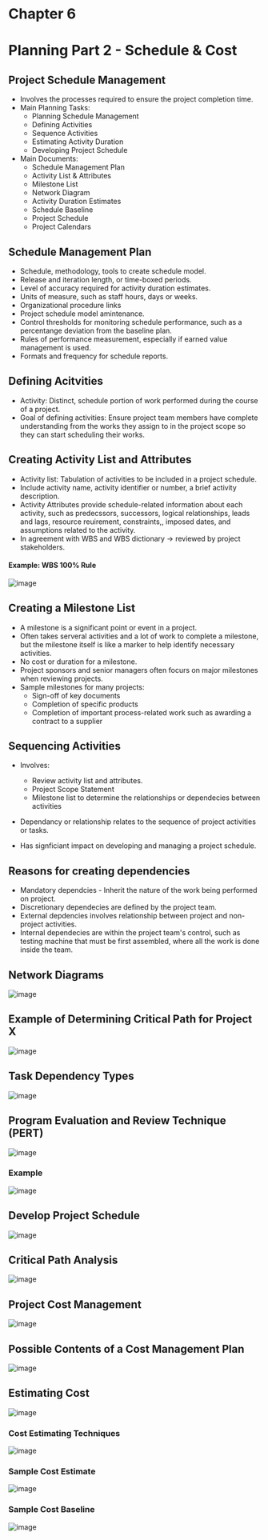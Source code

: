 # Chapter 6
# Planning Part 2 - Schedule & Cost

## Project Schedule Management
- Involves the processes required to ensure the project completion time.
- Main Planning Tasks:
   - Planning Schedule Management
   - Defining Activities
   - Sequence Activities
   - Estimating Activity Duration
   - Developing Project Schedule
- Main Documents:
  - Schedule Management Plan
  - Activity List & Attributes
  - Milestone List
  - Network Diagram
  - Activity Duration Estimates
  - Schedule Baseline
  - Project Schedule
  - Project Calendars

## Schedule Management Plan
- Schedule, methodology, tools to create schedule model.
- Release and iteration length, or time-boxed periods.
- Level of accuracy required for activity duration estimates.
- Units of measure, such as staff hours, days or weeks.
- Organizational procedure links
- Project schedule model amintenance.
- Control thresholds for monitoring schedule performance, such as a percentange deviation from the baseline plan.
- Rules of performance measurement, especially if earned value management is used.
- Formats and frequency for schedule reports.

## Defining Acitvities
- Activity: Distinct, schedule portion of work performed during the course of a project.
- Goal of defining activities: Ensure project team members have complete understanding from the works they assign to in the project scope so they can start scheduling their works.

## Creating Activity List and Attributes
- Activity list: Tabulation of activities to be included in a project schedule.
- Include activity name, activity identifier or number, a brief activity description.
- Activity Attributes provide schedule-related information about each activity, such as predecssors, successors, logical relationships, leads and lags, resource reuirement, constraints,, imposed dates, and assumptions related to the activity.
- In agreement with WBS and WBS dictionary -> reviewed by project stakeholders.

#### Example: WBS 100% Rule
![image](https://github.com/TheDaniel3131/project-management-notes-and-others/assets/71692327/3d201210-9e8e-400a-a135-69dec5e60d1f)

## Creating a Milestone List
- A milestone is a significant point or event in a project.
- Often takes serveral activities and a lot of work to complete a milestone, but the milestone itself is like a marker to help identify necessary activities.
- No cost or duration for a milestone.
- Project sponsors and senior managers often focurs on major milestones when reviewing projects.
- Sample milestones for many projects:
   - Sign-off of key documents
   - Completion of specific products
   - Completion of important process-related work such as awarding a contract to a supplier

## Sequencing Activities
- Involves:
   - Review activity list and attributes.
   - Project Scope Statement
   - Milestone list to determine the relationships or dependecies between activities
 
- Dependancy or relationship relates to the sequence of project activities or tasks.
- Has signficiant impact on developing and managing a project schedule.

## Reasons for creating dependencies
- Mandatory dependcies - Inherit the nature of the work being performed on project.
- Discretionary dependecies are defined by the project team.
- External depdencies involves relationship between project and non-project activities.
- Internal dependecies are within the project team's control, such as testing machine that must be first assembled, where all the work is done inside the team.

## Network Diagrams
![image](https://github.com/TheDaniel3131/project-management-notes-and-others/assets/71692327/348fef19-700b-49c2-a7c4-bde42f74ce8b)

## Example of Determining Critical Path for Project X
![image](https://github.com/TheDaniel3131/project-management-notes-and-others/assets/71692327/19ae1daf-c98d-4b5f-a7dc-9a720008a089)

## Task Dependency Types
![image](https://github.com/TheDaniel3131/project-management-notes-and-others/assets/71692327/0d5d6b38-6651-4c6e-9e09-ba30420e55b2)

## Program Evaluation and Review Technique (PERT)
![image](https://github.com/TheDaniel3131/project-management-notes-and-others/assets/71692327/9171d93c-4f4b-41f9-9e8d-e67c9d56f5d7)

### Example
![image](https://github.com/TheDaniel3131/project-management-notes-and-others/assets/71692327/37fbcb4c-3233-445d-b095-e6e787529d12)

## Develop Project Schedule
![image](https://github.com/TheDaniel3131/project-management-notes-and-others/assets/71692327/de007e7e-c5ad-41d7-9e75-a92f48711ceb)

## Critical Path Analysis 
![image](https://github.com/TheDaniel3131/project-management-notes-and-others/assets/71692327/4fadb48d-0ae7-44e0-8739-73d5df44b502)

## Project Cost Management
![image](https://github.com/TheDaniel3131/project-management-notes-and-others/assets/71692327/f8574804-0145-4a35-967d-bdb79330bf78)

## Possible Contents of a Cost Management Plan
![image](https://github.com/TheDaniel3131/project-management-notes-and-others/assets/71692327/baf1bcf4-f881-4458-afce-06031a781a5a)

## Estimating Cost
![image](https://github.com/TheDaniel3131/project-management-notes-and-others/assets/71692327/14a5cce5-f484-4905-9826-7f58d2a172a6)

### Cost Estimating Techniques
![image](https://github.com/TheDaniel3131/project-management-notes-and-others/assets/71692327/7585fd6a-958c-4b00-a45d-79d747bb12ed)

### Sample Cost Estimate
![image](https://github.com/TheDaniel3131/project-management-notes-and-others/assets/71692327/7357c926-0bde-4a8a-8db4-deea34c80c19)

### Sample Cost Baseline
![image](https://github.com/TheDaniel3131/project-management-notes-and-others/assets/71692327/0ca75266-71b0-4cfa-8f47-4de70735940f)
